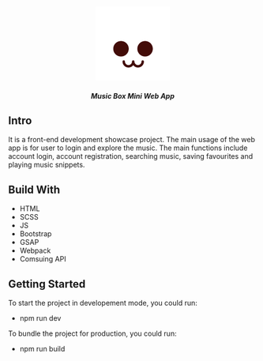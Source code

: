 <!-- ![web-logo](dist\imgs\small-icon.png)
### Music Box Mini Web App -->

<p align="center">
  <img src="dist\imgs\small-icon.png" alt="icon"/>
   <h5 align="center">Music Box Mini Web App</h5>
</p>

<h2>Intro</h2>
<P>It is a front-end development showcase project. The main usage of the web app is for user to login and explore the music. The main functions include account login, account registration, searching music, saving favourites and playing music snippets.</p>

<h2>Build With</h2>
<ul>
<li>HTML</li>
<li>SCSS</li>
<li>JS</li>
<li>Bootstrap</li>
<li>GSAP</li>
<li>Webpack</li>
<li>Comsuing API</li>
</ul>

<h2>Getting Started</h2>
<p>To start the project in developement mode, you could run:</p>
<ul>
<li>npm run dev</li>
</ul>
<p>To bundle the project for production, you could run:</p>
<ul>
<li>npm run build</li>
</ul>